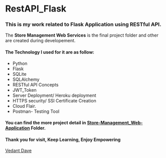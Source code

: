 # RestAPI_Flask

### This is my work related to Flask Application using RESTful API.

The **Store Management Web Services** is the final project folder and other are created during developement.

#### The Technology I used for it are as follow:
* Python
* Flask 
* SQLite
* SQLAlchemy
* RESTful API Concepts
* JWT_Token
* Server Deployment/ Heroku deployment
* HTTPS security/ SSl Certificate Creation 
* Cloud Flair.
* Postman- Testing Tool

#### You can find the more project detail in [Store-Management_Web-Application](https://github.com/vedantdave77/Store-Management_Web-service/tree/main/Store%20Management%20Web%20services%20(Final)) Folder.

#### Thank you for visit, Keep Learning, Enjoy Empowering 
[Vedant Dave](https://www.linkedin.com/in/vedant-dave117/)

